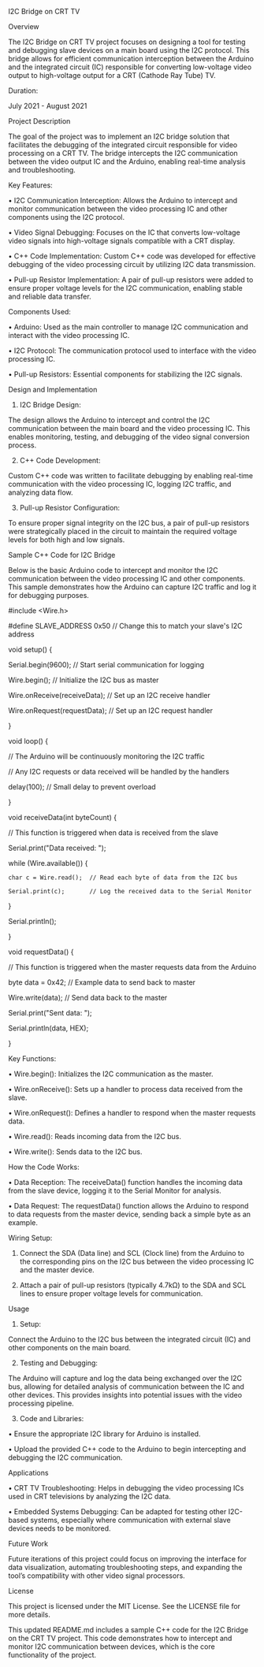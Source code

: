 I2C Bridge on CRT TV



Overview



The I2C Bridge on CRT TV project focuses on designing a tool for testing and debugging slave devices on a main board using the I2C protocol. This bridge allows for efficient communication interception between the Arduino and the integrated circuit (IC) responsible for converting low-voltage video output to high-voltage output for a CRT (Cathode Ray Tube) TV.



Duration:



July 2021 - August 2021



Project Description



The goal of the project was to implement an I2C bridge solution that facilitates the debugging of the integrated circuit responsible for video processing on a CRT TV. The bridge intercepts the I2C communication between the video output IC and the Arduino, enabling real-time analysis and troubleshooting.



Key Features:

• I2C Communication Interception: Allows the Arduino to intercept and monitor communication between the video processing IC and other components using the I2C protocol.

• Video Signal Debugging: Focuses on the IC that converts low-voltage video signals into high-voltage signals compatible with a CRT display.

• C++ Code Implementation: Custom C++ code was developed for effective debugging of the video processing circuit by utilizing I2C data transmission.

• Pull-up Resistor Implementation: A pair of pull-up resistors were added to ensure proper voltage levels for the I2C communication, enabling stable and reliable data transfer.



Components Used:

• Arduino: Used as the main controller to manage I2C communication and interact with the video processing IC.

• I2C Protocol: The communication protocol used to interface with the video processing IC.

• Pull-up Resistors: Essential components for stabilizing the I2C signals.



Design and Implementation

1. I2C Bridge Design:

The design allows the Arduino to intercept and control the I2C communication between the main board and the video processing IC. This enables monitoring, testing, and debugging of the video signal conversion process.

2. C++ Code Development:

Custom C++ code was written to facilitate debugging by enabling real-time communication with the video processing IC, logging I2C traffic, and analyzing data flow.

3. Pull-up Resistor Configuration:

To ensure proper signal integrity on the I2C bus, a pair of pull-up resistors were strategically placed in the circuit to maintain the required voltage levels for both high and low signals.



Sample C++ Code for I2C Bridge



Below is the basic Arduino code to intercept and monitor the I2C communication between the video processing IC and other components. This sample demonstrates how the Arduino can capture I2C traffic and log it for debugging purposes.



#include <Wire.h>



#define SLAVE_ADDRESS 0x50  // Change this to match your slave's I2C address



void setup() {

  Serial.begin(9600);      // Start serial communication for logging

  Wire.begin();            // Initialize the I2C bus as master

  Wire.onReceive(receiveData);  // Set up an I2C receive handler

  Wire.onRequest(requestData);  // Set up an I2C request handler

}



void loop() {

  // The Arduino will be continuously monitoring the I2C traffic

  // Any I2C requests or data received will be handled by the handlers

  delay(100);  // Small delay to prevent overload

}



void receiveData(int byteCount) {

  // This function is triggered when data is received from the slave

  Serial.print("Data received: ");

  while (Wire.available()) {

    char c = Wire.read();  // Read each byte of data from the I2C bus

    Serial.print(c);       // Log the received data to the Serial Monitor

  }

  Serial.println();

}



void requestData() {

  // This function is triggered when the master requests data from the Arduino

  byte data = 0x42;  // Example data to send back to master

  Wire.write(data);   // Send data back to the master

  Serial.print("Sent data: ");

  Serial.println(data, HEX);

}



Key Functions:

• Wire.begin(): Initializes the I2C communication as the master.

• Wire.onReceive(): Sets up a handler to process data received from the slave.

• Wire.onRequest(): Defines a handler to respond when the master requests data.

• Wire.read(): Reads incoming data from the I2C bus.

• Wire.write(): Sends data to the I2C bus.



How the Code Works:

• Data Reception: The receiveData() function handles the incoming data from the slave device, logging it to the Serial Monitor for analysis.

• Data Request: The requestData() function allows the Arduino to respond to data requests from the master device, sending back a simple byte as an example.



Wiring Setup:

1. Connect the SDA (Data line) and SCL (Clock line) from the Arduino to the corresponding pins on the I2C bus between the video processing IC and the master device.

2. Attach a pair of pull-up resistors (typically 4.7kΩ) to the SDA and SCL lines to ensure proper voltage levels for communication.



Usage

1. Setup:

Connect the Arduino to the I2C bus between the integrated circuit (IC) and other components on the main board.

2. Testing and Debugging:

The Arduino will capture and log the data being exchanged over the I2C bus, allowing for detailed analysis of communication between the IC and other devices. This provides insights into potential issues with the video processing pipeline.

3. Code and Libraries:

• Ensure the appropriate I2C library for Arduino is installed.

• Upload the provided C++ code to the Arduino to begin intercepting and debugging the I2C communication.



Applications

• CRT TV Troubleshooting: Helps in debugging the video processing ICs used in CRT televisions by analyzing the I2C data.

• Embedded Systems Debugging: Can be adapted for testing other I2C-based systems, especially where communication with external slave devices needs to be monitored.



Future Work



Future iterations of this project could focus on improving the interface for data visualization, automating troubleshooting steps, and expanding the tool’s compatibility with other video signal processors.



License



This project is licensed under the MIT License. See the LICENSE file for more details.



This updated README.md includes a sample C++ code for the I2C Bridge on the CRT TV project. This code demonstrates how to intercept and monitor I2C communication between devices, which is the core functionality of the project.
